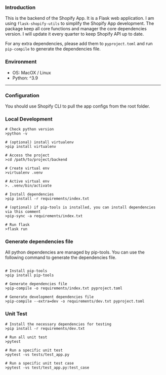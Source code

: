 ### Introduction

This is the backend of the Shopify App. It is a Flask web application.
I am using `flask-shopify-utils` to simplify the Shopify App development.
The package keep all core functions and manager the core dependencies version. 
I will update it every quarter to keep Shopify API up to date.

For any extra dependencies, please add them to `pyproject.toml` and run `pip-compile` to generate the dependencies file.

### Environment

- OS: MacOX / Linux 
- Python: ^3.9

---

### Configuration

You should use Shopify CLI to pull the app configs from the root folder.

### Local Development

```shell
# Check python version
>python -v

# (optional) install virtualenv
>pip install virtualenv

# Access the project
>cd /path/to/project/backend

# Create virtual env
>virtualenv .venv

# Active virtual env
>. .venv/bin/activate

# Install dependencies
>pip install -r requirements/index.txt

# (optional) if pip-tools is installed, you can install dependencies via this comment
>pip-sync -a requirements/index.txt

# Run flask 
>flask run
```

### Generate dependencies file

All python dependencies are managed by pip-tools. You can use the following command to generate the dependencies file.

```shell

# Install pip-tools
>pip install pip-tools

# Generate dependencies file
>pip-compile -o requirements/index.txt pyproject.toml

# Generate development dependencies file
>pip-compile --extra=dev -o requirements/dev.txt pyproject.toml

```

### Unit Test

```shell
# Install the necessary dependencies for testing
>pip install -r requirements/dev.txt

# Run all unit test
>pytest

# Run a specific unit test
>pytest -vs tests/test_app.py

# Run a specific unit test case
>pytest -vs test/test_app.py:test_case
```